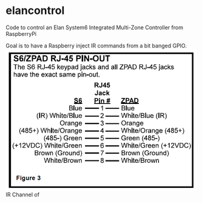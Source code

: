 # elancontrol
Code to control an Elan System6 Integrated Multi-Zone Controller from RaspberryPi

Goal is to have a Raspberry inject IR commands from a bit banged GPIO.
![alt text](docs/zpad_pinout.png "Description goes here")
IR Channel of 
